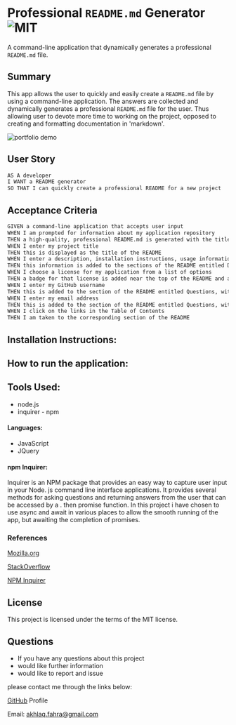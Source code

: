 # Professional `README.md` Generator ![MIT](https://img.shields.io/static/v1?label=MIT&message=License&color=<COLOR>)

A command-line application that dynamically generates a professional `README.md` file.

## Summary

This app allows the user to quickly and easily create a `README.md` file by using a command-line application. The answers are collected and dynamically generates a professional `README.md` file for the user. Thus allowing user to devote more time to working on the project, opposed to creating and formatting documentation in 'markdown'.

![portfolio demo](./assets/)

## User Story

```md
AS A developer
I WANT a README generator
SO THAT I can quickly create a professional README for a new project
```

## Acceptance Criteria

```md
GIVEN a command-line application that accepts user input
WHEN I am prompted for information about my application repository
THEN a high-quality, professional README.md is generated with the title of my project and sections entitled Description, Table of Contents, Installation, Usage, License, Contributing, Tests, and Questions
WHEN I enter my project title
THEN this is displayed as the title of the README
WHEN I enter a description, installation instructions, usage information, contribution guidelines, and test instructions
THEN this information is added to the sections of the README entitled Description, Installation, Usage, Contributing, and Tests
WHEN I choose a license for my application from a list of options
THEN a badge for that license is added near the top of the README and a notice is added to the section of the README entitled License that explains which license the application is covered under
WHEN I enter my GitHub username
THEN this is added to the section of the README entitled Questions, with a link to my GitHub profile
WHEN I enter my email address
THEN this is added to the section of the README entitled Questions, with instructions on how to reach me with additional questions
WHEN I click on the links in the Table of Contents
THEN I am taken to the corresponding section of the README
```

## Installation Instructions:

## How to run the application:

## Tools Used:

- node.js
- inquirer - npm

#### Languages:

- JavaScript
- JQuery

#### npm Inquirer:

Inquirer is an NPM package that provides an easy way to capture user input in your Node. js command line interface applications. It provides several methods for asking questions and returning answers from the user that can be accessed by a . then promise function. In this project i have chosen to use async and await in various places to allow the smooth running of the app, but awaiting the completion of promises.

### References

[Mozilla.org](https://developer.mozilla.org/en-US/docs/)

[StackOverflow](https://stackoverflow.com/questions/)

[NPM Inquirer](https://www.npmjs.com/package/inquirer)

## License

This project is licensed under the terms of the MIT license.

## Questions

- If you have any questions about this project
- would like further information
- would like to report and issue

please contact me through the links below:

[GitHub](https://github.com/fudge88) Profile

Email: akhlaq.fahra@gmail.com
